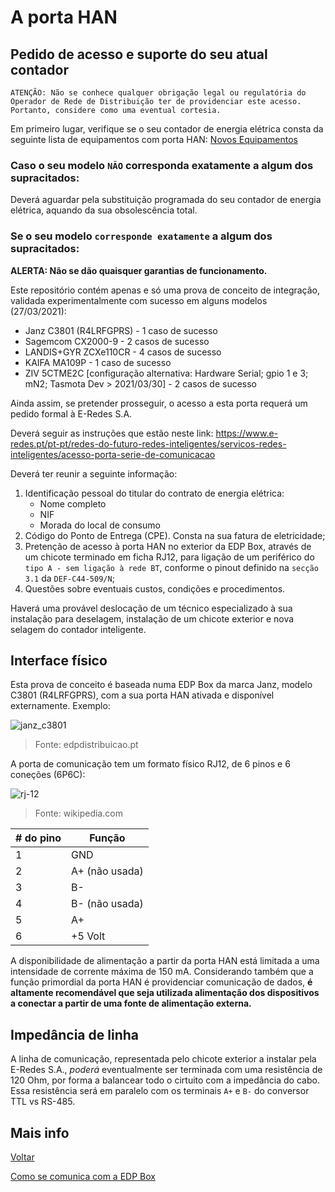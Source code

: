 # A porta HAN

## Pedido de acesso e suporte do seu atual contador

`ATENÇÃO: Não se conhece qualquer obrigação legal ou regulatória do Operador de Rede de Distribuição ter de providenciar este acesso. Portanto, considere como uma eventual cortesia.`

Em primeiro lugar, verifique se o seu contador de energia elétrica consta da seguinte lista de equipamentos com porta HAN: [Novos Equipamentos](https://www.edpdistribuicao.pt/sites/edd/files/2019-04/Novos_Equipamentos.pdf?fbclid=IwAR3zNpBId8BMqrSVaPoekoUvqt-xxstLua4iqZN2qz-8Xf2hvRQqtU8g2xo)

### Caso o seu modelo `NÃO` corresponda exatamente a algum dos supracitados:

Deverá aguardar pela substituição programada do seu contador de energia elétrica, aquando da sua obsolescência total.

### Se o seu modelo `corresponde exatamente` a algum dos supracitados:

**ALERTA: Não se dão quaisquer garantias de funcionamento.**

Este repositório contém apenas e só uma prova de conceito de integração, validada experimentalmente com sucesso em alguns modelos (27/03/2021):

* Janz C3801 (R4LRFGPRS) - 1 caso de sucesso
* Sagemcom CX2000-9 - 2 casos de sucesso
* LANDIS+GYR ZCXe110CR - 4 casos de sucesso
* KAIFA MA109P - 1 caso de sucesso
* ZIV 5CTME2C [configuração alternativa: Hardware Serial; gpio 1 e 3; mN2; Tasmota Dev > 2021/03/30] - 2 casos de sucesso

Ainda assim, se pretender prosseguir, o acesso a esta porta requerá um pedido formal à E-Redes S.A.

Deverá seguir as instruções que estão neste link: https://www.e-redes.pt/pt-pt/redes-do-futuro-redes-inteligentes/servicos-redes-inteligentes/acesso-porta-serie-de-comunicacao

Deverá ter reunir a seguinte informação:

1. Identificação pessoal do titular do contrato de energia elétrica:
   * Nome completo
   * NIF
   * Morada do local de consumo
2. Código do Ponto de Entrega (CPE). Consta na sua fatura de eletricidade;
3. Pretenção de acesso à porta HAN no exterior da EDP Box, através de um chicote terminado em ficha RJ12, para ligação de um periférico do `tipo A - sem ligação à rede BT`, conforme o pinout definido na `secção 3.1` da `DEF-C44-509/N`;
4. Questões sobre eventuais custos, condições e procedimentos.

Haverá uma provável deslocação de um técnico especializado à sua instalação para deselagem, instalação de um chicote exterior e nova selagem do contador inteligente.

## Interface físico

Esta prova de conceito é baseada numa EDP Box da marca Janz, modelo C3801 (R4LRFGPRS), com a sua porta HAN ativada e disponível externamente. Exemplo:

![janz_c3801](./img/janz_c3801.png)
> Fonte: edpdistribuicao.pt

A porta de comunicação tem um formato físico RJ12, de 6 pinos e 6 coneções (6P6C):


![rj-12](https://upload.wikimedia.org/wikipedia/commons/3/3c/Rj25_connector.jpg)
> Fonte: wikipedia.com


| # do pino | Função |
|----------|----------|
| 1| GND |
| 2| A+ (não usada) |
| 3| B- |
| 4| B- (não usada) |
| 5| A+ |
| 6| +5 Volt |

A disponibilidade de alimentação a partir da porta HAN está limitada a uma intensidade de corrente máxima de 150 mA. Considerando também que a função primordial da porta HAN é providenciar comunicação de dados, **é altamente recomendável que seja utilizada alimentação dos dispositivos a conectar a partir de uma fonte de alimentação externa.**

## Impedância de linha

A linha de comunicação, representada pelo chicote exterior a instalar pela E-Redes S.A., *poderá* eventualmente ser terminada com uma resistência de 120 Ohm, por forma a balancear todo o cirtuito com a impedância do cabo. Essa resistência será em paralelo com os terminais `A+` e `B-` do conversor TTL vs RS-485.

## Mais info

[Voltar](../README.md)

[Como se comunica com a EDP Box](./COMUNICACAO.md)

